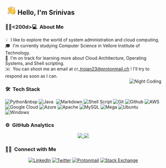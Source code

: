 <img alt="Night Coding" src="./assets/Hand%20Wave.gif" width='40' align="left"/><h2>Hello, I'm Srinivas</h2>

### 👨🏻<200d>💻 &nbsp;About Me

💡 &nbsp;I like to explore the world of system administration and cloud computing.\
🎓 &nbsp;I'm currently studying Computer Science in Vellore Institute of Technology.\
🌱 &nbsp;I'm on track for learning more about Cloud Architecture, Operating Systems, and Shell scripting.\
✉️ &nbsp;You can shoot me an email at cr\_trojan23@protonmail.ch ! I'll try to respond as soon as I can.\
<img alt="Night Coding" src="https://raw.githubusercontent.com/cr_trojan23/cr_trojan23/master/assets/Night-Coding.gif" align="right"/>

### 🛠  &nbsp;Tech Stack

![Python](https://img.shields.io/badge/-Python-05122A?style=flat&logo=python)&nbsp
![Java](https://img.shields.io/badge/-Java-05122A?style=flat&logo=Java&logoColor=FFA518)&nbsp;
![Markdown](<img alt="Markdown" src="https://img.shields.io/badge/markdown-%23000000.svg?&style=for-the-badge&logo=markdown&logoColor=white"/>)
![Shell Script](<img alt="Shell Script" src="https://img.shields.io/badge/shell_script%20-%23121011.svg?&style=for-the-badge&logo=gnu-bash&logoColor=white"/>)
![Git](<img alt="Git" src="https://img.shields.io/badge/git%20-%23F05033.svg?&style=for-the-badge&logo=git&logoColor=white"/>)
![Github](<img alt="GitHub" src="https://img.shields.io/badge/github%20-%23121011.svg?&style=for-the-badge&logo=github&logoColor=white"/>)
![AWS](<img alt="AWS" src="https://img.shields.io/badge/AWS%20-%23FF9900.svg?&style=for-the-badge&logo=amazon-aws&logoColor=white"/>)
![Google Cloud](<img alt="Google Cloud" src="https://img.shields.io/badge/Google%20Cloud%20-%234285F4.svg?&style=for-the-badge&logo=google-cloud&logoColor=white"/>)
![Azure](<img alt="Azure" src="https://img.shields.io/badge/azure%20-%230072C6.svg?&style=for-the-badge&logo=azure-devops&logoColor=white"/>)
![Apache](<img alt="Apache" src="https://img.shields.io/badge/apache%20-%23D42029.svg?&style=for-the-badge&logo=apache&logoColor=white"/>)
![MySQL](<img alt="MySQL" src="https://img.shields.io/badge/mysql-%2300f.svg?&style=for-the-badge&logo=mysql&logoColor=white"/>)
![Mega](<img alt="Mega.nz" src="https://img.shields.io/badge/Mega%20-%23D90007.svg?&style=for-the-badge&logo=Mega&logoColor=white"/>)
![Ubuntu](<img alt="Ubuntu" src="https://img.shields.io/badge/Ubuntu-E95420?style=for-the-badge&logo=ubuntu&logoColor=white" />)
![Windows](<img alt="Windows 10" src="https://img.shields.io/badge/Windows-0078D6?style=for-the-badge&logo=windows&logoColor=white" />)

### ⚙️ &nbsp;GitHub Analytics

<p align="center">
<a href="https://github.com/cr-trojan23">
  <img height="180em" src="https://github-readme-stats-eight-theta.vercel.app/api?username=cr-trojan23&show_icons=true&theme=algolia&include_all_commits=true&count_private=true"/>
  <img height="180em" src="https://github-readme-stats-eight-theta.vercel.app/api/top-langs/?username=cr-trojan23&layout=compact&langs_count=8&theme=algolia"/>
</a>
</p>

### 🤝🏻 &nbsp;Connect with Me

<p align="center">
<a href="https://www.linkedin.com/in/srinivas-v-b2059b1ab/?lipi=urn%3Ali%3Apage%3Ad_flagship3_feed%3BFbFno7laRQmfqed9Tn6CTw%3D%3D">
<img alt="LinkedIn" src="https://img.shields.io/badge/linkedin%20-%230077B5.svg?&style=for-the-badge&logo=linkedin&logoColor=white"/></a>
<a href="https://twitter.com/cr_trojan23">
<img alt="Twitter" src="https://img.shields.io/badge/crtrojan23%20-%231DA1F2.svg?&style=for-the-badge&logo=Twitter&logoColor=white"/></a>
<a href="mailto:cr_trojan23@protonmail.ch">
<img alt="Protonmail" src="https://img.shields.io/badge/ProtonMail-8B89CC?style=for-the-badge&logo=protonmail&logoColor=white"></a>
<a href="https://stackexchange.com/users/14401513/srinivas-v?tab=accounts">
<img alt="Stack Exchange" src="https://img.shields.io/badge/Stack%20Exchange%20-%23ffffff.svg?&style=for-the-badge&logo=StackExchange&logoColor=white"/></a>
</p>
